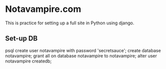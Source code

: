 # Notavampire.com

This is practice for setting up a full site in Python using django.

## Set-up DB
psql
create user notavampire with password 'secretsauce';
create database notavampire;
grant all on database notavampire to notavampire;
alter user notavampire createdb;
